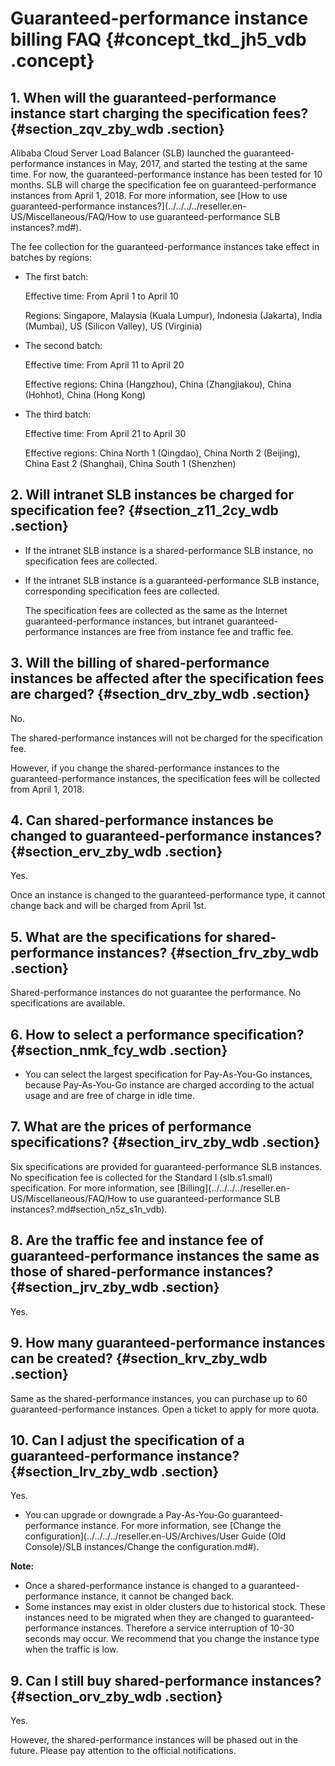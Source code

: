 # Guaranteed-performance instance billing FAQ {#concept_tkd_jh5_vdb .concept}

## 1. When will the guaranteed-performance instance start charging the specification fees? {#section_zqv_zby_wdb .section}

Alibaba Cloud Server Load Balancer \(SLB\) launched the guaranteed-performance instances in May, 2017, and started the testing at the same time. For now, the guaranteed-performance instance has been tested for 10 months. SLB will charge the specification fee on guaranteed-performance instances from April 1, 2018. For more information, see [How to use guaranteed-performance instances?](../../../../reseller.en-US/Miscellaneous/FAQ/How to use guaranteed-performance SLB instances?.md#).

The fee collection for the guaranteed-performance instances take effect in batches by regions:

-   The first batch:

    Effective time: From April 1 to April 10

    Regions: Singapore, Malaysia \(Kuala Lumpur\), Indonesia \(Jakarta\), India \(Mumbai\), US \(Silicon Valley\), US \(Virginia\)

-   The second batch:

    Effective time: From April 11 to April 20

    Effective regions: China \(Hangzhou\), China \(Zhangjiakou\), China \(Hohhot\), China \(Hong Kong\)

-   The third batch:

    Effective time: From April 21 to April 30

    Effective regions: China North 1 \(Qingdao\), China North 2 \(Beijing\), China East 2 \(Shanghai\), China South 1 \(Shenzhen\)


## 2. Will intranet SLB instances be charged for specification fee? {#section_z11_2cy_wdb .section}

-   If the intranet SLB instance is a shared-performance SLB instance, no specification fees are collected.
-   If the intranet SLB instance is a guaranteed-performance SLB instance, corresponding specification fees are collected.

    The specification fees are collected as the same as the Internet guaranteed-performance instances, but intranet guaranteed-performance instances are free from instance fee and traffic fee.


## 3. Will the billing of shared-performance instances be affected after the specification fees are charged? {#section_drv_zby_wdb .section}

No.

The shared-performance instances will not be charged for the specification fee.

However, if you change the shared-performance instances to the guaranteed-performance instances, the specification fees will be collected from April 1, 2018.

## 4. Can shared-performance instances be changed to guaranteed-performance instances? {#section_erv_zby_wdb .section}

Yes.

Once an instance is changed to the guaranteed-performance type, it cannot change back and will be charged from April 1st.

## 5. What are the specifications for shared-performance instances? {#section_frv_zby_wdb .section}

Shared-performance instances do not guarantee the performance. No specifications are available.

## 6. How to select a performance specification? {#section_nmk_fcy_wdb .section}

-   You can select the largest specification for Pay-As-You-Go instances, because Pay-As-You-Go instance are charged according to the actual usage and are free of charge in idle time.

## 7. What are the prices of performance specifications? {#section_irv_zby_wdb .section}

Six specifications are provided for guaranteed-performance SLB instances. No specification fee is collected for the Standard I \(slb.s1.small\) specification. For more information, see [Billing](../../../../reseller.en-US/Miscellaneous/FAQ/How to use guaranteed-performance SLB instances?.md#section_n5z_s1n_vdb).

## 8. Are the traffic fee and instance fee of guaranteed-performance instances the same as those of shared-performance instances? {#section_jrv_zby_wdb .section}

Yes.

## 9. How many guaranteed-performance instances can be created? {#section_krv_zby_wdb .section}

Same as the shared-performance instances, you can purchase up to 60 guaranteed-performance instances. Open a ticket to apply for more quota.

## 10. Can I adjust the specification of a guaranteed-performance instance? {#section_lrv_zby_wdb .section}

Yes.

-   You can upgrade or downgrade a Pay-As-You-Go guaranteed-performance instance. For more information, see [Change the configuration](../../../../reseller.en-US/Archives/User Guide (Old Console)/SLB instances/Change the configuration.md#).

**Note:** 

-   Once a shared-performance instance is changed to a guaranteed-performance instance, it cannot be changed back.
-   Some instances may exist in older clusters due to historical stock. These instances need to be migrated when they are changed to guaranteed-performance instances. Therefore a service interruption of 10-30 seconds may occur. We recommend that you change the instance type when the traffic is low.

## 9. Can I still buy shared-performance instances? {#section_orv_zby_wdb .section}

Yes.

However, the shared-performance instances will be phased out in the future. Please pay attention to the official notifications.

